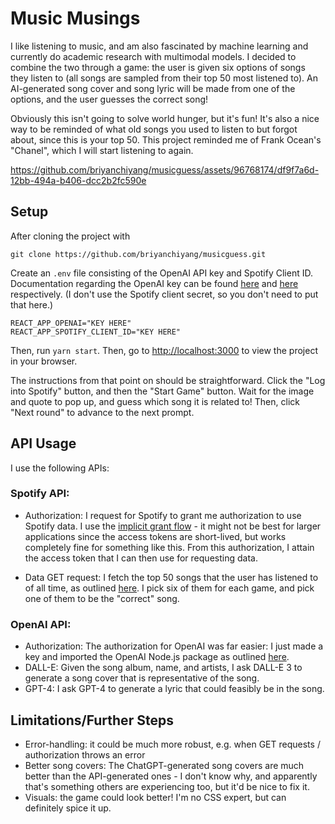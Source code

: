 # Music Musings

I like listening to music, and am also fascinated by machine learning and currently do academic research with multimodal models. I decided to combine the two through a game: the user is given six options of songs they listen to (all songs are sampled from their top 50 most listened to). An AI-generated song cover and song lyric will be made from one of the options, and the user guesses the correct song!

Obviously this isn't going to solve world hunger, but it's fun! It's also a nice way to be reminded of what old songs you used to listen to but forgot about, since this is your top 50. This project reminded me of Frank Ocean's "Chanel", which I will start listening to again.



https://github.com/briyanchiyang/musicguess/assets/96768174/df9f7a6d-12bb-494a-b406-dcc2b2fc590e



## Setup

After cloning the project with

```git clone https://github.com/briyanchiyang/musicguess.git```

Create an `.env` file consisting of the OpenAI API key and Spotify Client ID. Documentation regarding the OpenAI key can be found [here](https://platform.openai.com/docs/quickstart?context=node) and [here](https://developer.spotify.com/documentation/web-api/tutorials/getting-started#create-an-app) respectively. (I don't use the Spotify client secret, so you don't need to put that here.)

```
REACT_APP_OPENAI="KEY HERE"
REACT_APP_SPOTIFY_CLIENT_ID="KEY HERE"
```

Then, run `yarn start`. Then, go to [http://localhost:3000](http://localhost:3000) to view the project in your browser.

The instructions from that point on should be straightforward. Click the "Log into Spotify" button, and then the "Start Game" button. Wait for the image and quote to pop up, and guess which song it is related to! Then, click "Next round" to advance to the next prompt.


## API Usage

I use the following APIs:

### Spotify API:
- Authorization: I request for Spotify to grant me authorization to use Spotify data. I use the [implicit grant flow](https://developer.spotify.com/documentation/web-api/tutorials/implicit-flow) - it might not be best for larger applications since the access tokens are short-lived, but works completely fine for something like this. From this authorization, I attain the access token that I can then use for requesting data.

- Data GET request: I fetch the top 50 songs that the user has listened to of all time, as outlined [here](https://developer.spotify.com/documentation/web-api/reference/get-a-list-of-current-users-playlists). I pick six of them for each game, and pick one of them to be the "correct" song.


### OpenAI API:
- Authorization: The authorization for OpenAI was far easier: I just made a key and imported the OpenAI Node.js package as outlined [here](https://platform.openai.com/docs/api-reference/authentication).
- DALL-E: Given the song album, name, and artists, I ask DALL-E 3 to generate a song cover that is representative of the song.
- GPT-4: I ask GPT-4 to generate a lyric that could feasibly be in the song.

## Limitations/Further Steps
- Error-handling: it could be much more robust, e.g. when GET requests / authorization throws an error
- Better song covers: The ChatGPT-generated song covers are much better than the API-generated ones - I don't know why, and apparently that's something others are experiencing too, but it'd be nice to fix it.
- Visuals: the game could look better! I'm no CSS expert, but can definitely spice it up.
